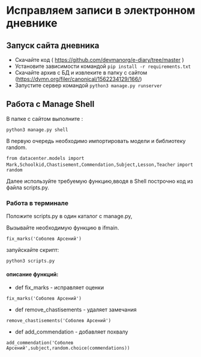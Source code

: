 # Исправляем записи в электронном дневнике

## Запуск сайта дневника

- Скачайте код ( https://github.com/devmanorg/e-diary/tree/master )
- Установите зависимости командой `pip install -r requirements.txt`
- Скачайте архив с БД и извлеките в папку с сайтом (https://dvmn.org/filer/canonical/1562234129/166/)
- Запустите сервер командой `python3 manage.py runserver`

## Работа с Manage Shell

В папке с сайтом выполните :

`python3 manage.py shell`


В первую очередь необходимо импортировать модели и библиотеку random.

`from datacenter.models import Mark,Schoolkid,Chastisement,Commendation,Subject,Lesson,Teacher`
`import random`

Далее используйте требуемую функцию,вводя в Shell построчно код из файла scripts.py.

### Работа в терминале

Положите scripts.py в один каталог с manage.py,

Вызывайте необходимую функцию в ifmain.

`fix_marks('Соболев Арсений')`
 
запуйскайте скрипт:

`python3 scripts.py`



#### описание функций:

- def fix_marks            - исправляет оценки
```
fix_marks('Соболев Арсений')
```

- def remove_chastisements - удаляет замечания
```
remove_chastisements('Соболев Арсений')
```
- def add_commendation     - добавляет похвалу

```
add_commendation('Соболев Арсений',subject,random.choice(commendations))
```